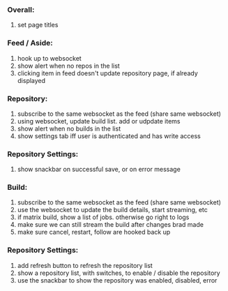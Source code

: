 
### Overall:

1. set page titles

### Feed / Aside:

1. hook up to websocket
2. show alert when no repos in the list
3. clicking item in feed doesn't update repository page, if already displayed

### Repository:

1. subscribe to the same websocket as the feed (share same websocket)
2. using websocket, update build list. add or udpdate items
3. show alert when no builds in the list
4. show settings tab iff user is authenticated and has write access

### Repository Settings:

1. show snackbar on successful save, or on error message

### Build:

1. subscribe to the same websocket as the feed (share same websocket)
2. use the websocket to update the build details, start streaming, etc
3. if matrix build, show a list of jobs. otherwise go right to logs
4. make sure we can still stream the build after changes brad made
5. make sure cancel, restart, follow are hooked back up

### Repository Settings:

1. add refresh button to refresh the repository list
2. show a repository list, with switches, to enable / disable the repository
3. use the snackbar to show the repository was enabled, disabled, error
